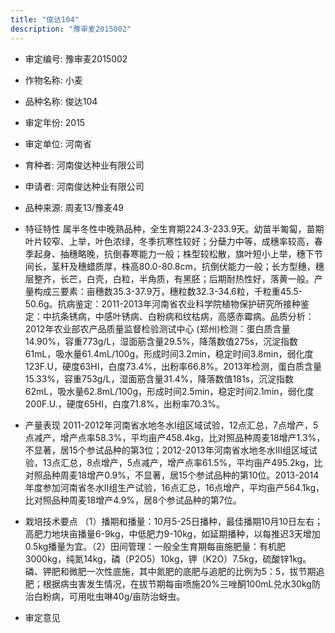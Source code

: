 ```yaml
---
title: "俊达104"
description: "豫审麦2015002"
---
```

* 审定编号:  豫审麦2015002

*  作物名称:  小麦

*  品种名称:  俊达104

*  审定年份:  2015

*  审定单位:  河南省

* 育种者:  河南俊达种业有限公司

*  申请者:  河南俊达种业有限公司

*  品种来源:  周麦13/豫麦49


*  特征特性
属半冬性中晚熟品种，全生育期224.3-233.9天。幼苗半匍匐，苗期叶片较窄、上举，叶色浓绿，冬季抗寒性较好；分蘖力中等，成穗率较高，春季起身、抽穗略晚，抗倒春寒能力一般；株型较松散，旗叶短小上举，穗下节间长，茎秆及穗蜡质厚，株高80.0-80.8cm，抗倒伏能力一般；长方型穗，穗层整齐，长芒，白壳，白粒，半角质，有黑胚；后期耐热性好，落黄一般。产量构成三要素：亩穗数35.3-37.9万，穗粒数32.3-34.6粒，千粒重45.5-50.6g。抗病鉴定：2011-2013年河南省农业科学院植物保护研究所接种鉴定：中抗条锈病，中感叶锈病、白粉病和纹枯病，高感赤霉病。品质分析：2012年农业部农产品质量监督检验测试中心 (郑州)检测：蛋白质含量14.90%，容重773g/L，湿面筋含量29.5%，降落数值275s，沉淀指数61mL，吸水量61.4mL/100g，形成时间3.2min，稳定时间3.8min，弱化度123F.U，硬度63HI，白度73.4%，出粉率66.8%。2013年检测，蛋白质含量15.33%，容重753g/L，湿面筋含量31.4%，降落数值181s，沉淀指数62mL，吸水量62.8mL/100g，形成时间2.5min，稳定时间2.1min，弱化度200F.U.，硬度65HI，白度71.8%，出粉率70.3%。


*  产量表现
2011-2012年河南省水地冬水Ⅰ组区域试验，12点汇总，7点增产，5点减产，增产点率58.3%，平均亩产458.4kg，比对照品种周麦18增产1.3%，不显著，居15个参试品种的第3位；2012-2013年河南省水地冬水Ⅲ组区域试验，13点汇总，8点增产，5点减产，增产点率61.5%，平均亩产495.2kg，比对照品种周麦18增产0.9%，不显著，居15个参试品种的第10位。2013-2014年度参加河南省冬水Ⅱ组生产试验，16点汇总，16点增产，平均亩产564.1kg，比对照品种周麦18增产4.9%，居8个参试品种的第7位。 


*  栽培技术要点
（1）播期和播量：10月5-25日播种，最佳播期10月10日左右；高肥力地块亩播量6-9kg，中低肥力9-10kg，如延期播种，以每推迟3天增加0.5kg播量为宜。（2）田间管理：一般全生育期每亩施肥量：有机肥3000kg，纯氮14kg，磷（P2O5）10kg，钾（K2O）7.5kg，硫酸锌1kg。磷、钾肥和微肥一次性底施，其中氮肥的底肥与追肥的比例为5：5，拔节期追肥；根据病虫害发生情况，在拔节期每亩喷施20%三唑酮100mL兑水30kg防治白粉病，可用吡虫啉40g/亩防治蚜虫。


*  审定意见


